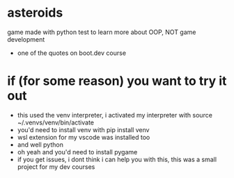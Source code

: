 # asteroids
game made with python test to learn more about OOP, NOT game development
   - one of the quotes on boot.dev course

# if (for some reason) you want to try it out
   - this used the venv interpreter, i activated my interpreter with source ~/.venvs/venv/bin/activate
   - you'd need to install venv with pip install venv
   - wsl extension for my vscode was installed too
   - and well python
   - oh yeah and you'd need to install pygame
   - if you get issues, i dont think i can help you with this, this was a small project for my dev courses
